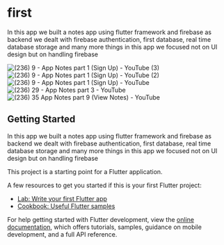 # first

In this app we built a notes app using flutter framework and firebase as backend we dealt with firebase authentication, first database, real time database storage and many more things in this app we focused not on UI design but on handling firebase

![(236) 9 - App Notes part 1 (Sign Up) - YouTube (3)](https://user-images.githubusercontent.com/96256695/211833885-c5a2faf9-ebc0-4521-8408-34619da13a89.png)
![(236) 9 - App Notes part 1 (Sign Up) - YouTube (2)](https://user-images.githubusercontent.com/96256695/211833899-7fff498a-f162-43c1-91ca-f1c06600c135.png)
![(236) 9 - App Notes part 1 (Sign Up) - YouTube](https://user-images.githubusercontent.com/96256695/211833912-6ede1a60-1ebe-464a-8e50-1fca2deaa14c.png)
![(236) 29 - App Notes part 3 - YouTube](https://user-images.githubusercontent.com/96256695/211834667-ae04bec1-9760-4454-b555-9fa7f0d6e757.png)
![(236) 35 App Notes part 9 (View Notes) - YouTube](https://user-images.githubusercontent.com/96256695/211836183-5d644ec6-4fab-413e-99d2-b03d3422331a.png)

## Getting Started

In this app we built a notes app using flutter framework and firebase as backend we dealt with firebase authentication, first database, real time database storage and many more things in this app we focused not on UI design but on handling firebase


This project is a starting point for a Flutter application.

A few resources to get you started if this is your first Flutter project:

- [Lab: Write your first Flutter app](https://docs.flutter.dev/get-started/codelab)
- [Cookbook: Useful Flutter samples](https://docs.flutter.dev/cookbook)

For help getting started with Flutter development, view the
[online documentation](https://docs.flutter.dev/), which offers tutorials,
samples, guidance on mobile development, and a full API reference.
